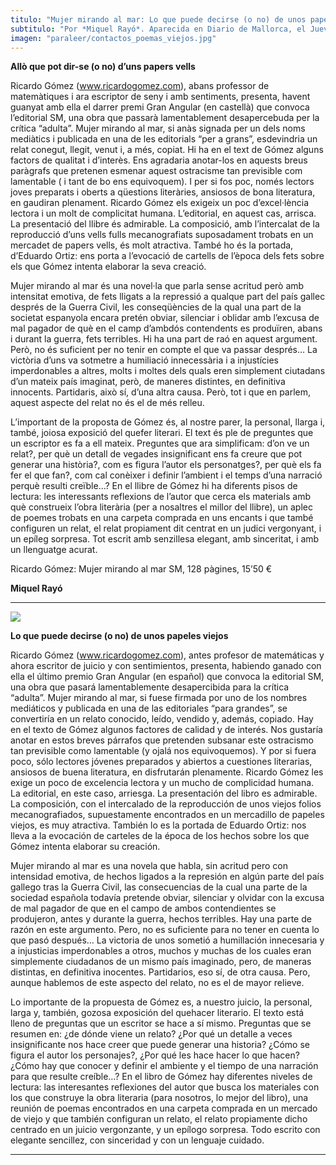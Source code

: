 ```yaml
---
titulo: "Mujer mirando al mar: Lo que puede decirse (o no) de unos papeles viejos"
subtitulo: "Por *Miquel Rayó*. Aparecida en Diario de Mallorca, el Jueves 22 de julio de 2010"
imagen: "paraleer/contactos_poemas_viejos.jpg"
---
```

 **Allò que pot dir-se (o no) d’uns papers vells**

Ricardo Gómez (www.ricardogomez.com), abans professor de matemàtiques i ara escriptor de seny i amb sentiments, presenta, havent guanyat amb ella el darrer premi Gran Angular (en castellà) que convoca l’editorial SM, una obra que passarà lamentablement desapercebuda per la crítica “adulta”. Mujer mirando al mar, si anàs signada per un dels noms mediàtics i publicada en una de les editorials “per a grans”, esdevindria un relat conegut, llegit, venut i, a més, copiat. Hi ha en el text de Gómez alguns factors de qualitat i d’interès. Ens agradaria anotar-los en aquests breus paràgrafs que pretenen esmenar aquest ostracisme tan previsible com lamentable ( i tant de bo ens equivoquem). I per si fos poc, només lectors joves preparats i oberts a qüestions literàries, ansiosos de bona literatura, en gaudiran plenament. Ricardo Gómez els exigeix un poc d’excel·lència lectora i un molt de complicitat humana. L’editorial, en aquest cas, arrisca. La presentació del llibre és admirable. La composició, amb l’intercalat de la reproducció d’uns vells fulls mecanografiats suposadament trobats en un mercadet de papers vells, és molt atractiva. També ho és la portada, d’Eduardo Ortiz: ens porta a l’evocació de cartells de l’època dels fets sobre els que Gómez intenta elaborar la seva creació.

Mujer mirando al mar és una novel·la que parla sense acritud però amb intensitat emotiva, de fets lligats a la repressió a qualque part del país gallec després de la Guerra Civil, les conseqüències de la qual una part de la societat espanyola encara pretén obviar, silenciar i oblidar amb l’excusa de mal pagador de què en el camp d’ambdós contendents es produïren, abans i durant la guerra, fets terribles. Hi ha una part de raó en aquest argument. Però, no és suficient per no tenir en compte el que va passar després… La victòria d’uns va sotmetre a humiliació innecessària i a injustícies imperdonables a altres, molts i moltes dels quals eren simplement ciutadans d’un mateix país imaginat, però, de maneres distintes, en definitiva innocents. Partidaris, això sí, d’una altra causa. Però, tot i que en parlem, aquest aspecte del relat no és el de més relleu.

L’important de la proposta de Gómez és, al nostre parer, la personal, llarga i, també, joiosa exposició del quefer literari. El text és ple de preguntes que un escriptor es fa a ell mateix. Preguntes que ara simplificam: d’on ve un relat?, per què un detall de vegades insignificant ens fa creure que pot generar una història?, com es figura l’autor els personatges?, per què els fa fer el que fan?, com cal conèixer i definir l’ambient i el temps d’una narració perquè resulti creïble…? En el llibre de Gómez hi ha diferents pisos de lectura: les interessants reflexions de l’autor que cerca els materials amb què construeix l’obra literària (per a nosaltres el millor del llibre), un aplec de poemes trobats en una carpeta comprada en uns encants i que també configuren un relat, el relat propiament dit centrat en un judici vergonyant, i un epíleg sorpresa. Tot escrit amb senzillesa elegant, amb sinceritat, i amb un llenguatge acurat.

Ricardo Gómez: Mujer mirando al mar SM, 128 pàgines, 15’50 €

**Miquel Rayó**

* * *

![](/attachments/0000/0770/contactos_poemas_viejos_2.jpg)

**Lo que puede decirse (o no) de unos papeles viejos**

Ricardo Gómez (www.ricardogomez.com), antes profesor de matemáticas y ahora escritor de juicio y con sentimientos, presenta, habiendo ganado con ella el último premio Gran Angular (en español) que convoca la editorial SM, una obra que pasará lamentablemente desapercibida para la crítica “adulta”. Mujer mirando al mar, si fuese firmada por uno de los nombres mediáticos y publicada en una de las editoriales “para grandes”, se convertiría en un relato conocido, leído, vendido y, además, copiado. Hay en el texto de Gómez algunos factores de calidad y de interés. Nos gustaría anotar en estos breves párrafos que pretenden subsanar este ostracismo tan previsible como lamentable (y ojalá nos equivoquemos). Y por si fuera poco, sólo lectores jóvenes preparados y abiertos a cuestiones literarias, ansiosos de buena literatura, en disfrutarán plenamente. Ricardo Gómez les exige un poco de excelencia lectora y un mucho de complicidad humana. La editorial, en este caso, arriesga. La presentación del libro es admirable. La composición, con el intercalado de la reproducción de unos viejos folios mecanografiados, supuestamente encontrados en un mercadillo de papeles viejos, es muy atractiva. También lo es la portada de Eduardo Ortiz: nos lleva a la evocación de carteles de la época de los hechos sobre los que Gómez intenta elaborar su creación.

Mujer mirando al mar es una novela que habla, sin acritud pero con intensidad emotiva, de hechos ligados a la represión en algún parte del país gallego tras la Guerra Civil, las consecuencias de la cual una parte de la sociedad española todavía pretende obviar, silenciar y olvidar con la excusa de mal pagador de que en el campo de ambos contendientes se produjeron, antes y durante la guerra, hechos terribles. Hay una parte de razón en este argumento. Pero, no es suficiente para no tener en cuenta lo que pasó después… La victoria de unos sometió a humillación innecesaria y a injusticias imperdonables a otros, muchos y muchas de los cuales eran simplemente ciudadanos de un mismo país imaginado, pero, de maneras distintas, en definitiva inocentes. Partidarios, eso sí, de otra causa. Pero, aunque hablemos de este aspecto del relato, no es el de mayor relieve.

Lo importante de la propuesta de Gómez es, a nuestro juicio, la personal, larga y, también, gozosa exposición del quehacer literario. El texto está lleno de preguntas que un escritor se hace a sí mismo. Preguntas que se resumen en: ¿de dónde viene un relato? ¿Por qué un detalle a veces insignificante nos hace creer que puede generar una historia? ¿Cómo se figura el autor los personajes?, ¿Por qué les hace hacer lo que hacen? ¿Cómo hay que conocer y definir el ambiente y el tiempo de una narración para que resulte creíble…? En el libro de Gómez hay diferentes niveles de lectura: las interesantes reflexiones del autor que busca los materiales con los que construye la obra literaria (para nosotros, lo mejor del libro), una reunión de poemas encontrados en una carpeta comprada en un mercado de viejo y que también configuran un relato, el relato propiamente dicho centrado en un juicio vergonzante, y un epílogo sorpresa. Todo escrito con elegante sencillez, con sinceridad y con un lenguaje cuidado.

* * *
